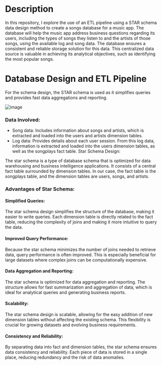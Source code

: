 # Description
In this repository, I explore the use of an ETL pipeline using a STAR schema data design method to create a songs database for a music app. The database will help the music app address business questions regarding its users, including the types of songs they listen to and the artists of those songs, using the available log and song data. The database ensures a consistent and reliable storage solution for this data. This centralized data source is valuable in achieving its analytical objectives, such as identifying the most popular songs.

# Database Design and ETL Pipeline
For the schema design, the STAR schema is used as it simplifies queries and provides fast data aggregations and reporting.

![image](https://github.com/MNCEDISIMNCWABE/Songs-Data-Modelling/assets/67195600/391a5799-0ed9-491b-8b8b-40f580944ac6)

### Data Involved:
- Song data: Includes information about songs and artists, which is extracted and loaded into the users and artists dimension tables.
- Log data: Provides details about each user session. From this log data, information is extracted and loaded into the users dimension tables, as well as the songplays fact table.
Star Schema Design:


The star schema is a type of database schema that is optimized for data warehousing and business intelligence applications. It consists of a central fact table surrounded by dimension tables. In our case, the fact table is the songplays table, and the dimension tables are users, songs, and artists.

### Advantages of Star Schema:
#### Simplified Queries:
The star schema design simplifies the structure of the database, making it easier to write queries. Each dimension table is directly related to the fact table, reducing the complexity of joins and making it more intuitive to query the data.

#### Improved Query Performance:
Because the star schema minimizes the number of joins needed to retrieve data, query performance is often improved. This is especially beneficial for large datasets where complex joins can be computationally expensive.

#### Data Aggregation and Reporting:
The star schema is optimized for data aggregation and reporting. The structure allows for fast summarization and aggregation of data, which is ideal for analytical queries and generating business reports.

#### Scalability:
The star schema design is scalable, allowing for the easy addition of new dimension tables without affecting the existing schema. This flexibility is crucial for growing datasets and evolving business requirements.

#### Consistency and Reliability:
By separating data into fact and dimension tables, the star schema ensures data consistency and reliability. Each piece of data is stored in a single place, reducing redundancy and the risk of data anomalies.
